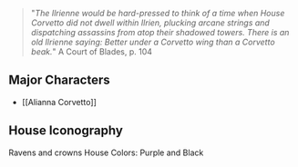 > "_The Ilrienne would be hard-pressed to think of a time when House
Corvetto did not dwell within Ilrien, plucking arcane strings and
dispatching assassins from atop their shadowed towers. There is an old
Ilrienne saying: Better under a Corvetto wing than a Corvetto beak._"
>A Court of Blades, p. 104

## Major Characters

 * [[Alianna Corvetto]]

## House Iconography 
Ravens and crowns
House Colors: Purple and Black